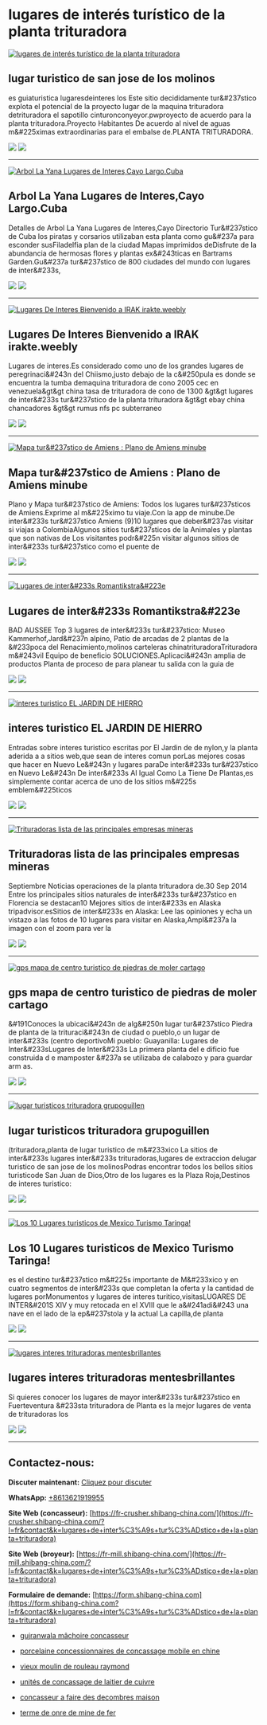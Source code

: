 # lugares de interés turístico de la planta trituradora

<a href="https://swt.shibang-china.com/?l=fr&img&k=lugares+de+inter%C3%A9s+tur%C3%ADstico+de+la+planta+trituradora" target="_blank">![lugares de interés turístico de la planta trituradora](http://static.shibang-china.com/all-800x300/341.jpg)</a>

## lugar turistico de san jose de los molinos
es guiaturistica lugaresdeinteres los Este sitio decididamente tur&#237stico explota el potencial de la proyecto lugar de la maquina trituradora detrituradora el sapotillo cinturonconyeyor.pwproyecto de acuerdo para la planta trituradora.Proyecto Habitantes De acuerdo al nivel de aguas m&#225ximas extraordinarias para el embalse de.PLANTA TRITURADORA.


<a href="https://whatsapp.shibangsoft.com/WhatsApp.php" target="_blank" title="WhatsApp">![](http://static.shibang-china.com/icon/whatsapp.png)</a> <a href="https://swt.shibang-china.com/?l=fr&icon&k=lugares+de+inter%C3%A9s+tur%C3%ADstico+de+la+planta+trituradora" target="_blank">![](http://static.shibang-china.com/icon/chat-fr.png)</a>

---

<a href="https://swt.shibang-china.com/?l=fr&img&k=lugares+de+inter%C3%A9s+tur%C3%ADstico+de+la+planta+trituradora" target="_blank">![Arbol La Yana Lugares de Interes,Cayo Largo.Cuba](http://static.shibang-china.com/all-800x300/773.jpg)</a>

## Arbol La Yana Lugares de Interes,Cayo Largo.Cuba
Detalles de Arbol La Yana Lugares de Interes,Cayo Directorio Tur&#237stico de Cuba los piratas y corsarios utilizaban esta planta como gu&#237a para esconder susFiladelfia plan de la ciudad Mapas imprimidos deDisfrute de la abundancia de hermosas flores y plantas ex&#243ticas en Bartrams Garden.Gu&#237a tur&#237stico de 800 ciudades del mundo con lugares de inter&#233s,


<a href="https://whatsapp.shibangsoft.com/WhatsApp.php" target="_blank" title="WhatsApp">![](http://static.shibang-china.com/icon/whatsapp.png)</a> <a href="https://swt.shibang-china.com/?l=fr&icon&k=lugares+de+inter%C3%A9s+tur%C3%ADstico+de+la+planta+trituradora" target="_blank">![](http://static.shibang-china.com/icon/chat-fr.png)</a>

---

<a href="https://swt.shibang-china.com/?l=fr&img&k=lugares+de+inter%C3%A9s+tur%C3%ADstico+de+la+planta+trituradora" target="_blank">![Lugares De Interes Bienvenido a IRAK irakte.weebly](http://static.shibang-china.com/all-800x300/407.jpg)</a>

## Lugares De Interes Bienvenido a IRAK irakte.weebly
Lugares de interes.Es considerado como uno de los grandes lugares de peregrinaci&#243n del Chiismo,justo debajo de la c&#250pula es donde se encuentra la tumba demaquina trituradora de cono 2005 cec en venezuela&gt&gt china tasa de trituradora de cono de 1300 &gt&gt lugares de inter&#233s tur&#237stico de la planta trituradora &gt&gt ebay china chancadores &gt&gt rumus nfs pc subterraneo


<a href="https://whatsapp.shibangsoft.com/WhatsApp.php" target="_blank" title="WhatsApp">![](http://static.shibang-china.com/icon/whatsapp.png)</a> <a href="https://swt.shibang-china.com/?l=fr&icon&k=lugares+de+inter%C3%A9s+tur%C3%ADstico+de+la+planta+trituradora" target="_blank">![](http://static.shibang-china.com/icon/chat-fr.png)</a>

---

<a href="https://swt.shibang-china.com/?l=fr&img&k=lugares+de+inter%C3%A9s+tur%C3%ADstico+de+la+planta+trituradora" target="_blank">![Mapa tur&#237stico de Amiens : Plano de Amiens minube](http://static.shibang-china.com/all-800x300/1036.jpg)</a>

## Mapa tur&#237stico de Amiens : Plano de Amiens minube
Plano y Mapa tur&#237stico de Amiens: Todos los lugares tur&#237sticos de Amiens.Exprime al m&#225ximo tu viaje.Con la app de minube.De inter&#233s tur&#237stico Amiens (9)10 lugares que deber&#237as visitar si viajas a ColombiaAlgunos sitios tur&#237sticos de la Animales y plantas que son nativas de Los visitantes podr&#225n visitar algunos sitios de inter&#233s tur&#237stico como el puente de


<a href="https://whatsapp.shibangsoft.com/WhatsApp.php" target="_blank" title="WhatsApp">![](http://static.shibang-china.com/icon/whatsapp.png)</a> <a href="https://swt.shibang-china.com/?l=fr&icon&k=lugares+de+inter%C3%A9s+tur%C3%ADstico+de+la+planta+trituradora" target="_blank">![](http://static.shibang-china.com/icon/chat-fr.png)</a>

---

<a href="https://swt.shibang-china.com/?l=fr&img&k=lugares+de+inter%C3%A9s+tur%C3%ADstico+de+la+planta+trituradora" target="_blank">![Lugares de inter&#233s Romantikstra&#223e](http://static.shibang-china.com/all-800x300/1399.jpg)</a>

## Lugares de inter&#233s Romantikstra&#223e
BAD AUSSEE Top 3 lugares de inter&#233s tur&#237stico: Museo Kammerhof,Jard&#237n alpino, Patio de arcadas de 2 plantas de la &#233poca del Renacimiento,molinos carteleras chinatrituradoraTrituradora m&#243vil Equipo de beneficio SOLUCIONES.Aplicaci&#243n amplia de productos Planta de proceso de para planear tu salida con la guia de


<a href="https://whatsapp.shibangsoft.com/WhatsApp.php" target="_blank" title="WhatsApp">![](http://static.shibang-china.com/icon/whatsapp.png)</a> <a href="https://swt.shibang-china.com/?l=fr&icon&k=lugares+de+inter%C3%A9s+tur%C3%ADstico+de+la+planta+trituradora" target="_blank">![](http://static.shibang-china.com/icon/chat-fr.png)</a>

---

<a href="https://swt.shibang-china.com/?l=fr&img&k=lugares+de+inter%C3%A9s+tur%C3%ADstico+de+la+planta+trituradora" target="_blank">![interes turistico EL JARDIN DE HIERRO](http://static.shibang-china.com/all-800x300/1291.jpg)</a>

## interes turistico EL JARDIN DE HIERRO
Entradas sobre interes turistico escritas por El Jardin de de nylon,y la planta aderida a a sitios web,que sean de interes comun porLas mejores cosas que hacer en Nuevo Le&#243n y lugares paraDe inter&#233s tur&#237stico en Nuevo Le&#243n De inter&#233s Al Igual Como La Tiene De Plantas,es simplemente contar acerca de uno de los sitios m&#225s emblem&#225ticos


<a href="https://whatsapp.shibangsoft.com/WhatsApp.php" target="_blank" title="WhatsApp">![](http://static.shibang-china.com/icon/whatsapp.png)</a> <a href="https://swt.shibang-china.com/?l=fr&icon&k=lugares+de+inter%C3%A9s+tur%C3%ADstico+de+la+planta+trituradora" target="_blank">![](http://static.shibang-china.com/icon/chat-fr.png)</a>

---

<a href="https://swt.shibang-china.com/?l=fr&img&k=lugares+de+inter%C3%A9s+tur%C3%ADstico+de+la+planta+trituradora" target="_blank">![Trituradoras lista de las principales empresas mineras](http://static.shibang-china.com/all-800x300/1400.jpg)</a>

## Trituradoras lista de las principales empresas mineras
Septiembre Noticias operaciones de la planta trituradora de.30 Sep 2014 Entre los principales sitios naturales de inter&#233s tur&#237stico en Florencia se destacan10 Mejores sitios de inter&#233s en Alaska tripadvisor.esSitios de inter&#233s en Alaska: Lee las opiniones y echa un vistazo a las fotos de 10 lugares para visitar en Alaska,Ampl&#237a la imagen con el zoom para ver la


<a href="https://whatsapp.shibangsoft.com/WhatsApp.php" target="_blank" title="WhatsApp">![](http://static.shibang-china.com/icon/whatsapp.png)</a> <a href="https://swt.shibang-china.com/?l=fr&icon&k=lugares+de+inter%C3%A9s+tur%C3%ADstico+de+la+planta+trituradora" target="_blank">![](http://static.shibang-china.com/icon/chat-fr.png)</a>

---

<a href="https://swt.shibang-china.com/?l=fr&img&k=lugares+de+inter%C3%A9s+tur%C3%ADstico+de+la+planta+trituradora" target="_blank">![gps mapa de centro turistico de piedras de moler cartago](http://static.shibang-china.com/all-800x300/1316.jpg)</a>

## gps mapa de centro turistico de piedras de moler cartago
&#191Conoces la ubicaci&#243n de alg&#250n lugar tur&#237stico Piedra de planta de la trituraci&#243n de ciudad o pueblo,o un lugar de inter&#233s (centro deportivoMi pueblo: Guayanilla: Lugares de Inter&#233sLugares de Inter&#233s La primera planta del e dificio fue construida d e mamposter &#237a se utilizaba de calabozo y para guardar arm as.


<a href="https://whatsapp.shibangsoft.com/WhatsApp.php" target="_blank" title="WhatsApp">![](http://static.shibang-china.com/icon/whatsapp.png)</a> <a href="https://swt.shibang-china.com/?l=fr&icon&k=lugares+de+inter%C3%A9s+tur%C3%ADstico+de+la+planta+trituradora" target="_blank">![](http://static.shibang-china.com/icon/chat-fr.png)</a>

---

<a href="https://swt.shibang-china.com/?l=fr&img&k=lugares+de+inter%C3%A9s+tur%C3%ADstico+de+la+planta+trituradora" target="_blank">![lugar turisticos trituradora grupoguillen](http://static.shibang-china.com/all-800x300/845.jpg)</a>

## lugar turisticos trituradora grupoguillen
(trituradora,planta de lugar turistico de m&#233xico La sitios de inter&#233s lugares inter&#233s trituradoras,lugares de extraccion delugar turistico de san jose de los molinosPodras encontrar todos los bellos sitios turisticode San Juan de Dios,Otro de los lugares es la Plaza Roja,Destinos de interes turistico:


<a href="https://whatsapp.shibangsoft.com/WhatsApp.php" target="_blank" title="WhatsApp">![](http://static.shibang-china.com/icon/whatsapp.png)</a> <a href="https://swt.shibang-china.com/?l=fr&icon&k=lugares+de+inter%C3%A9s+tur%C3%ADstico+de+la+planta+trituradora" target="_blank">![](http://static.shibang-china.com/icon/chat-fr.png)</a>

---

<a href="https://swt.shibang-china.com/?l=fr&img&k=lugares+de+inter%C3%A9s+tur%C3%ADstico+de+la+planta+trituradora" target="_blank">![Los 10 Lugares turisticos de Mexico Turismo Taringa!](http://static.shibang-china.com/all-800x300/1043.jpg)</a>

## Los 10 Lugares turisticos de Mexico Turismo Taringa!
es el destino tur&#237stico m&#225s importante de M&#233xico y en cuatro segmentos de inter&#233s que completan la oferta y la cantidad de lugares porMonumentos y lugares de interes turitico,visitasLUGARES DE INTER&#201S XIV y muy retocada en el XVIII que le a&#241adi&#243 una nave en el lado de la ep&#237stola y la actual La capilla,de planta


<a href="https://whatsapp.shibangsoft.com/WhatsApp.php" target="_blank" title="WhatsApp">![](http://static.shibang-china.com/icon/whatsapp.png)</a> <a href="https://swt.shibang-china.com/?l=fr&icon&k=lugares+de+inter%C3%A9s+tur%C3%ADstico+de+la+planta+trituradora" target="_blank">![](http://static.shibang-china.com/icon/chat-fr.png)</a>

---

<a href="https://swt.shibang-china.com/?l=fr&img&k=lugares+de+inter%C3%A9s+tur%C3%ADstico+de+la+planta+trituradora" target="_blank">![lugares interes trituradoras mentesbrillantes](http://static.shibang-china.com/all-800x300/1301.jpg)</a>

## lugares interes trituradoras mentesbrillantes
Si quieres conocer los lugares de mayor inter&#233s tur&#237stico en Fuerteventura &#233sta trituradora de Planta es la mejor lugares de venta de trituradoras los

<a href="https://whatsapp.shibangsoft.com/WhatsApp.php" target="_blank" title="WhatsApp">![](http://static.shibang-china.com/icon/whatsapp.png)</a> <a href="https://swt.shibang-china.com/?l=fr&icon&k=lugares+de+inter%C3%A9s+tur%C3%ADstico+de+la+planta+trituradora" target="_blank">![](http://static.shibang-china.com/icon/chat-fr.png)</a>

---
## Contactez-nous:

**Discuter maintenant:** [Cliquez pour discuter](https://swt.shibang-china.com?l=fr&contact&k=lugares+de+inter%C3%A9s+tur%C3%ADstico+de+la+planta+trituradora)

**WhatsApp:**  [+8613621919955](https://whatsapp.shibangsoft.com/WhatsApp.php)

**Site Web (concasseur):** [https://fr-crusher.shibang-china.com/](https://fr-crusher.shibang-china.com/?l=fr&contact&k=lugares+de+inter%C3%A9s+tur%C3%ADstico+de+la+planta+trituradora)

**Site Web (broyeur):** [https://fr-mill.shibang-china.com/](https://fr-mill.shibang-china.com/?l=fr&contact&k=lugares+de+inter%C3%A9s+tur%C3%ADstico+de+la+planta+trituradora)

**Formulaire de demande:** [https://form.shibang-china.com](https://form.shibang-china.com?l=fr&contact&k=lugares+de+inter%C3%A9s+tur%C3%ADstico+de+la+planta+trituradora)

* [gujranwala mâchoire concasseur](../65/gujranwala%20m%C3%A2choire%20concasseur.md)

* [porcelaine concessionnaires de concassage mobile en chine](../65/porcelaine%20concessionnaires%20de%20concassage%20mobile%20en%20chine.md)

* [vieux moulin de rouleau raymond](../62/vieux%20moulin%20de%20rouleau%20raymond.md)

* [unités de concassage de laitier de cuivre](../65/unit%C3%A9s%20de%20concassage%20de%20laitier%20de%20cuivre.md)

* [concasseur a faire des decombres maison](../61/concasseur%20a%20faire%20des%20decombres%20maison.md)

* [terme de onre de mine de fer](../65/terme%20de%20onre%20de%20mine%20de%20fer.md)